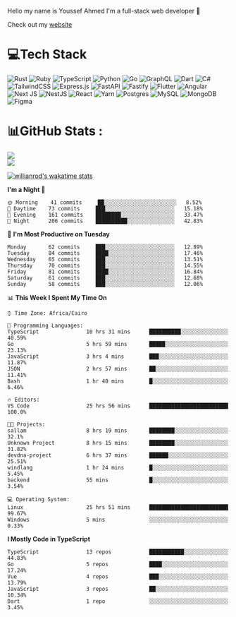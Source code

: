 Hello my name is Youssef Ahmed I'm a full-stack web developer 👋

Check out my [website](https://youssefahmed.vercel.app)
 
# 💻Tech Stack

![Rust](https://img.shields.io/badge/rust-%23000000.svg?style=for-the-badge&logo=rust&logoColor=white) ![Ruby](https://img.shields.io/badge/ruby-%23CC342D.svg?style=for-the-badge&logo=ruby&logoColor=white) ![TypeScript](https://img.shields.io/badge/typescript-%23007ACC.svg?style=for-the-badge&logo=typescript&logoColor=white) ![Python](https://img.shields.io/badge/python-3670A0?style=for-the-badge&logo=python&logoColor=ffdd54) ![Go](https://img.shields.io/badge/go-%2300ADD8.svg?style=for-the-badge&logo=go&logoColor=white) ![GraphQL](https://img.shields.io/badge/-GraphQL-E10098?style=for-the-badge&logo=graphql&logoColor=white) ![Dart](https://img.shields.io/badge/dart-%230175C2.svg?style=for-the-badge&logo=dart&logoColor=white) ![C#](https://img.shields.io/badge/c%23-%23239120.svg?style=for-the-badge&logo=c-sharp&logoColor=white) ![TailwindCSS](https://img.shields.io/badge/tailwindcss-%2338B2AC.svg?style=for-the-badge&logo=tailwind-css&logoColor=white) ![Express.js](https://img.shields.io/badge/express.js-%23404d59.svg?style=for-the-badge&logo=express&logoColor=%2361DAFB) ![FastAPI](https://img.shields.io/badge/FastAPI-005571?style=for-the-badge&logo=fastapi) ![Fastify](https://img.shields.io/badge/fastify-%23000000.svg?style=for-the-badge&logo=fastify&logoColor=white) ![Flutter](https://img.shields.io/badge/Flutter-%2302569B.svg?style=for-the-badge&logo=Flutter&logoColor=white) ![Angular](https://img.shields.io/badge/angular-%23DD0031.svg?style=for-the-badge&logo=angular&logoColor=white) ![Next JS](https://img.shields.io/badge/Next-black?style=for-the-badge&logo=next.js&logoColor=white) ![NestJS](https://img.shields.io/badge/nestjs-%23E0234E.svg?style=for-the-badge&logo=nestjs&logoColor=white) ![React](https://img.shields.io/badge/react-%2320232a.svg?style=for-the-badge&logo=react&logoColor=%2361DAFB) ![Yarn](https://img.shields.io/badge/yarn-%232C8EBB.svg?style=for-the-badge&logo=yarn&logoColor=white) ![Postgres](https://img.shields.io/badge/postgres-%23316192.svg?style=for-the-badge&logo=postgresql&logoColor=white) ![MySQL](https://img.shields.io/badge/mysql-%2300f.svg?style=for-the-badge&logo=mysql&logoColor=white) ![MongoDB](https://img.shields.io/badge/MongoDB-%234ea94b.svg?style=for-the-badge&logo=mongodb&logoColor=white)     ![Figma](https://img.shields.io/badge/figma-%23F24E1E.svg?style=for-the-badge&logo=figma&logoColor=white)

# 📊GitHub Stats :

![](https://github-readme-stats.vercel.app/api?username=joetifa2003&theme=tokyonight&hide_border=false&include_all_commits=false&count_private=false)<br/>
![](https://github-readme-streak-stats.herokuapp.com/?user=joetifa2003&theme=tokyonight&hide_border=false)<br/>

[![willianrod's wakatime stats](https://github-readme-stats.vercel.app/api/wakatime?username=joetifa2003&layout=compact)](https://github.com/anuraghazra/github-readme-stats)
<!--START_SECTION:waka-->
**I'm a Night 🦉** 

```text
🌞 Morning    41 commits     ██░░░░░░░░░░░░░░░░░░░░░░░   8.52% 
🌆 Daytime    73 commits     ███░░░░░░░░░░░░░░░░░░░░░░   15.18% 
🌃 Evening    161 commits    ████████░░░░░░░░░░░░░░░░░   33.47% 
🌙 Night      206 commits    ██████████░░░░░░░░░░░░░░░   42.83%

```
📅 **I'm Most Productive on Tuesday** 

```text
Monday       62 commits     ███░░░░░░░░░░░░░░░░░░░░░░   12.89% 
Tuesday      84 commits     ████░░░░░░░░░░░░░░░░░░░░░   17.46% 
Wednesday    65 commits     ███░░░░░░░░░░░░░░░░░░░░░░   13.51% 
Thursday     70 commits     ███░░░░░░░░░░░░░░░░░░░░░░   14.55% 
Friday       81 commits     ████░░░░░░░░░░░░░░░░░░░░░   16.84% 
Saturday     61 commits     ███░░░░░░░░░░░░░░░░░░░░░░   12.68% 
Sunday       58 commits     ███░░░░░░░░░░░░░░░░░░░░░░   12.06%

```


📊 **This Week I Spent My Time On** 

```text
⌚︎ Time Zone: Africa/Cairo

💬 Programming Languages: 
TypeScript               10 hrs 31 mins      ██████████░░░░░░░░░░░░░░░   40.59% 
Go                       5 hrs 59 mins       █████░░░░░░░░░░░░░░░░░░░░   23.13% 
JavaScript               3 hrs 4 mins        ███░░░░░░░░░░░░░░░░░░░░░░   11.87% 
JSON                     2 hrs 57 mins       ██░░░░░░░░░░░░░░░░░░░░░░░   11.41% 
Bash                     1 hr 40 mins        █░░░░░░░░░░░░░░░░░░░░░░░░   6.46%

🔥 Editors: 
VS Code                  25 hrs 56 mins      █████████████████████████   100.0%

🐱‍💻 Projects: 
sallam                   8 hrs 19 mins       ████████░░░░░░░░░░░░░░░░░   32.1% 
Unknown Project          8 hrs 15 mins       ████████░░░░░░░░░░░░░░░░░   31.82% 
devdna-project           6 hrs 37 mins       ██████░░░░░░░░░░░░░░░░░░░   25.51% 
windlang                 1 hr 24 mins        █░░░░░░░░░░░░░░░░░░░░░░░░   5.45% 
backend                  55 mins             █░░░░░░░░░░░░░░░░░░░░░░░░   3.54%

💻 Operating System: 
Linux                    25 hrs 51 mins      █████████████████████████   99.67% 
Windows                  5 mins              ░░░░░░░░░░░░░░░░░░░░░░░░░   0.33%

```

**I Mostly Code in TypeScript** 

```text
TypeScript               13 repos            ███████████░░░░░░░░░░░░░░   44.83% 
Go                       5 repos             ████░░░░░░░░░░░░░░░░░░░░░   17.24% 
Vue                      4 repos             ███░░░░░░░░░░░░░░░░░░░░░░   13.79% 
JavaScript               3 repos             ██░░░░░░░░░░░░░░░░░░░░░░░   10.34% 
Dart                     1 repo              ░░░░░░░░░░░░░░░░░░░░░░░░░   3.45%

```



<!--END_SECTION:waka-->
